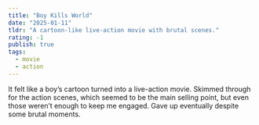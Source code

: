 ```yaml
---
title: "Boy Kills World"
date: "2025-01-11"
tldr: "A cartoon-like live-action movie with brutal scenes."
rating: -1
publish: true
tags:
  - movie
  - action
---
```


It felt like a boy’s cartoon turned into a live-action movie. Skimmed through for the action scenes, which seemed to be the main selling point, but even those weren’t enough to keep me engaged. Gave up eventually despite some brutal moments.  

